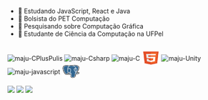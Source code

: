 - 🌱 Estudando JavaScript, React e Java
- 🔭 Bolsista do PET Computação
- 💭 Pesquisando sobre Computação Gráfica
- 💬 Estudante de Ciência da Computação na UFPel

<div style="display: inline_block"><br>

  <img align="center" alt="maju-CPlusPulis" height="30" width="40" src="https://cdn.jsdelivr.net/gh/devicons/devicon/icons/cplusplus/cplusplus-original.svg">
  <img align="center" alt="maju-Csharp" height="30" width="40" src="https://cdn.jsdelivr.net/gh/devicons/devicon/icons/csharp/csharp-original.svg">
    <img align="center" alt="maju-C" height="30" width="40" src="https://cdn.jsdelivr.net/gh/devicons/devicon/icons/c/c-original.svg">
    <img align="center" alt="maju-HTML" height="30" width="40" src="https://raw.githubusercontent.com/devicons/devicon/master/icons/html5/html5-original.svg">
    <img align="center" alt="maju-Unity" height="30" width="40" src="https://cdn.jsdelivr.net/gh/devicons/devicon/icons/javascript/javascript-original.svg" />
    <img align="center" alt="maju-javascript" height="30" width="40" src="https://cdn.jsdelivr.net/gh/devicons/devicon/icons/javascript/javascript-original.svg">
   <img align="center" alt="maju-SQL" height="30" width="40" src="https://raw.githubusercontent.com/devicons/devicon/master/icons/postgresql/postgresql-original.svg">
          
    
</div>

<div style="display: inline_block"><br>
  <a href="https://instagram.com/majudlorenzoni" target="_blank"><img src="https://img.shields.io/badge/-Instagram-%23E4405F?style=for-the-badge&logo=instagram&logoColor=white" target="_blank"></a>
  <a href = "mailto:juliamaria892@gmail.com"><img src="https://img.shields.io/badge/-Gmail-%23333?style=for-the-badge&logo=gmail&logoColor=white" target="_blank"></a>
  <a href="https://www.linkedin.com/in/maria-j%C3%BAlia-lorenzoni-b09489230/" target="_blank"><img src="https://img.shields.io/badge/-LinkedIn-%230077B5?style=for-the-badge&logo=linkedin&logoColor=white" target="_blank"></a>
</div>
